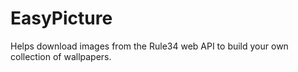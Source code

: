 # EasyPicture
Helps download images from the Rule34 web API to build your own collection of wallpapers.
